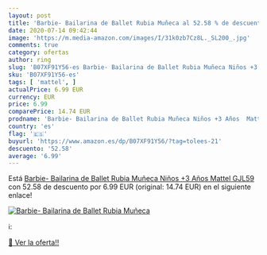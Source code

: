 ```yaml
---
layout: post
title: 'Barbie- Bailarina de Ballet Rubia Muñeca al 52.58 % de descuento'
date: 2020-07-14 09:42:44
image: 'https://m.media-amazon.com/images/I/31k0zb7Cz8L._SL200_.jpg'
comments: true
category: ofertas
author: ring
slug: 'B07XF91Y56-es Barbie- Bailarina de Ballet Rubia Muñeca Niños +3 Años...'
sku: 'B07XF91Y56-es'
tags: [ 'mattel', ]
actualPrice: 6.99 EUR
currency: EUR
price: 6.99
comparePrice: 14.74 EUR
prodname: 'Barbie- Bailarina de Ballet Rubia Muñeca Niños +3 Años  Mattel GJL59 '
country: 'es'
flag: '🇪🇸'
buyurl: 'https://www.amazon.es/dp/B07XF91Y56/?tag=tolees-21'
descuento: '52.58'
average: '6.99'
---
```


Está [Barbie- Bailarina de Ballet Rubia Muñeca Niños +3 Años  Mattel GJL59 ](https://www.amazon.es/dp/B07XF91Y56/?tag=tolees-21) con 52.58 de descuento por 6.99 EUR (original: 14.74 EUR) en el siguiente enlace!

[![Barbie- Bailarina de Ballet Rubia Muñeca](https://m.media-amazon.com/images/I/31k0zb7Cz8L._SL200_.jpg)](https://www.amazon.es/dp/B07XF91Y56/?tag=tolees-21)

ℹ️:


[🛒 Ver la oferta!!](https://www.amazon.es/dp/B07XF91Y56/?tag=tolees-21)
